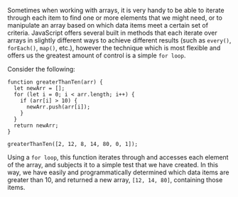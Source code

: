 Sometimes when working with arrays, it is very handy to be able to iterate through each item to find one or more elements that we might
need, or to manipulate an array based on which data items meet a certain set of criteria. JavaScript offers several built in methods
that each iterate over arrays in slightly different ways to achieve different results (such as `every()`, `forEach()`, `map()`, etc.),
however the technique which is most flexible and offers us the greatest amount of control is a simple `for loop`.

Consider the following:

```
function greaterThanTen(arr) {
  let newArr = [];
  for (let i = 0; i < arr.length; i++) {
    if (arr[i] > 10) {
      newArr.push(arr[i]);
    }
  }
  return newArr;
}

greaterThanTen([2, 12, 8, 14, 80, 0, 1]);
```

Using a `for loop`, this function iterates through and accesses each element of the array, and subjects it to a simple test that we
have created. In this way, we have easily and programmatically determined which data items are greater than 10, and returned a new
array, `[12, 14, 80]`, containing those items.